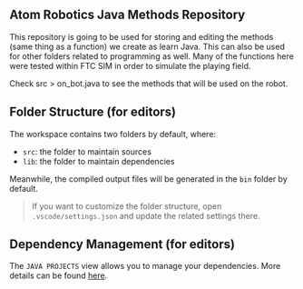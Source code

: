 ## Atom Robotics Java Methods Repository

This repository is going to be used for storing and editing the methods (same thing as a function) we create as learn Java. This can also be used for other folders related to programming as well. Many of the functions here were tested within FTC SIM in order to simulate the playing field. 

Check src > on_bot.java to see the methods that will be used on the robot. 

## Folder Structure (for editors)

The workspace contains two folders by default, where:

- `src`: the folder to maintain sources
- `lib`: the folder to maintain dependencies

Meanwhile, the compiled output files will be generated in the `bin` folder by default.

> If you want to customize the folder structure, open `.vscode/settings.json` and update the related settings there.

## Dependency Management (for editors)

The `JAVA PROJECTS` view allows you to manage your dependencies. More details can be found [here](https://github.com/microsoft/vscode-java-dependency#manage-dependencies).
